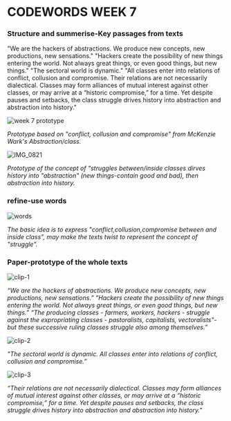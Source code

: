 # CODEWORDS WEEK 7

### Structure and summerise-Key passages from texts

"We are the hackers of abstractions. We produce new concepts, new productions, new sensations."
"Hackers create the possibility of new things entering the world. Not always great things, or even good things, but new things."
"The sectoral world is dynamic."
"All classes enter into relations of conflict, collusion and compromise. Their relations are not necessarily dialectical. Classes may form alliances of mutual interest against other classes, or may arrive at a “historic compromise,” for a time. Yet despite pauses and setbacks, the class struggle drives history into abstraction and abstraction into history."

![week 7 prototype](https://user-images.githubusercontent.com/68975607/92577252-07b0f600-f2bd-11ea-9b6c-c9e07cab4c53.gif)

*Prototype based on "conflict, collusion and compromise" from McKenzie Wark's Abstraction/class.*

![IMG_0821](https://user-images.githubusercontent.com/68975607/92666440-d75c6c80-f33b-11ea-9b96-64abd76e258b.jpg)

*Prototype of the concept of "struggles between/inside classes dirves history into "abstraction" (new things-contain good and bad), then abstraction into history.*

### refine-use words

![words](https://user-images.githubusercontent.com/68975607/92679853-29ad8580-f35c-11ea-9d46-4f3e66d171c9.gif)

*The basic idea is to express "conflict,collusion,compromise between and inside class", may make the texts twist to represent the concept of "struggle".*

### Paper-prototype of the whole texts

![clip-1](https://user-images.githubusercontent.com/68975607/93290116-928c7600-f812-11ea-9fe1-544810dd423c.gif)

*“We are the hackers of abstractions. We produce new concepts, new productions, new sensations.”  ”Hackers create the possibility of new things entering the world. Not always great things, or even good things, but new things.”
“The producing classes - farmers, workers, hackers - struggle against the expropriating classes - pastoralists, capitalists, vectoralists"-but these successive ruling classes struggle also among themselves.”*
 
![clip-2](https://user-images.githubusercontent.com/68975607/93290118-94563980-f812-11ea-8dbd-5e43043389b6.gif)

*"The sectoral world is dynamic. All classes enter into relations of conflict, collusion and compromise.”*

![clip-3](https://user-images.githubusercontent.com/68975607/93290119-95876680-f812-11ea-91a3-1fcbaa414cba.gif)

*“Their relations are not necessarily dialectical. Classes may form alliances of mutual interest against other classes, or may arrive at a “historic compromise,” for a time. Yet despite pauses and setbacks, the class struggle drives history into abstraction and abstraction into history."*
